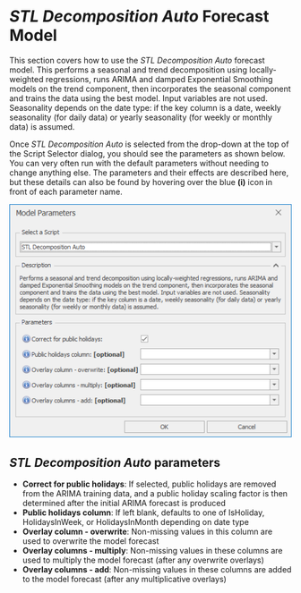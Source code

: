 
# *STL Decomposition Auto* Forecast Model

This section covers how to use the *STL Decomposition Auto* forecast model. This performs a seasonal and trend decomposition using locally-weighted regressions, runs ARIMA and damped Exponential Smoothing models on the trend component, then incorporates the seasonal component and trains the data using the best model. Input variables are not used. Seasonality depends on the date type: if the key column is a date, weekly seasonality (for daily data) or yearly seasonality (for weekly or monthly data) is assumed. 


Once *STL Decomposition Auto* is selected from the drop-down at the top of the Script Selector dialog, you should see the parameters as shown below. You can very often run with the default parameters without needing to change anything else. The parameters and their effects are described here, but these details can also be found by hovering over the blue **(i)** icon in front of each parameter name.

![STL Decomposition Auto](imgs/Model_STLDecompositionAuto.png) 

## *STL Decomposition Auto* parameters


- **Correct for public holidays**: If selected, public holidays are removed from the ARIMA training data, and a public holiday scaling factor is then determined after the initial ARIMA forecast is produced
- **Public holidays column**: If left blank, defaults to one of IsHoliday, HolidaysInWeek, or HolidaysInMonth depending on date type
- **Overlay column - overwrite**: Non-missing values in this column are used to overwrite the model forecast
- **Overlay columns - multiply**: Non-missing values in these columns are used to multiply the model forecast (after any overwrite overlays)
- **Overlay columns - add**: Non-missing values in these columns are added to the model forecast (after any multiplicative overlays)
